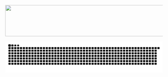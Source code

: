 <p align="center">
  <img src="https://count.getloli.com/@radianeuh?name=radianeuh&theme=booru-qualityhentais&padding=7&offset=0&align=bottom&scale=2&pixelated=1&darkmode=1" width="800" height="100" />
</p>

<p align="center">
  <picture>
    <source media="(prefers-color-scheme: dark)" srcset="https://raw.githubusercontent.com/radianeuh/radianeuh/output/github-contribution-grid-snake-dark.svg">
    <source media="(prefers-color-scheme: light)" srcset="https://raw.githubusercontent.com/radianeuh/radianeuh/output/github-contribution-grid-snake.svg">
    <img alt="github contribution grid snake animation" src="https://raw.githubusercontent.com/radianeuh/radianeuh/output/github-contribution-grid-snake.svg" width="800" height="100" />
  </picture>
</p>
